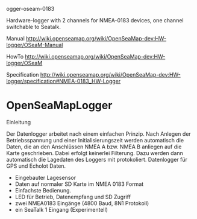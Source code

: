 ogger-oseam-0183

Hardware-logger with 2 channels for NMEA-0183 devices, one channel switchable to Seatalk.

Manual http://wiki.openseamap.org/wiki/OpenSeaMap-dev:HW-logger/OSeaM-Manual

HowTo http://wiki.openseamap.org/wiki/OpenSeaMap-dev:HW-logger/OSeaM

Specification http://wiki.openseamap.org/wiki/OpenSeaMap-dev:HW-logger/specification#NMEA-0183_HW-Logger

OpenSeaMapLogger
================
Einleitung

Der Datenlogger arbeitet nach einem einfachen Prinzip. Nach Anlegen der Betriebsspannung und einer Initialisierungszeit werden automatisch die Daten, die an den Anschlüssen NMEA A bzw. NMEA B anliegen auf die Karte geschrieben. Dabei erfolgt keinerlei Filterung. Dazu werden dann automatisch die Lagedaten des Loggers mit protokoliert.
Datenlogger für GPS und Echolot Daten.
- Eingebauter Lagesensor
- Daten auf normaler SD Karte im NMEA 0183 Format
- Einfachste Bedienung. 
- LED für Betrieb, Datenempfang und SD Zugriff
- zwei NMEA0183 Eingänge (4800 Baud, 8N1 Protokoll)
- ein SeaTalk 1 Eingang (Experimentell)